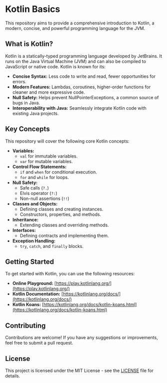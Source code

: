 # Kotlin Basics

This repository aims to provide a comprehensive introduction to Kotlin, a modern, concise, and powerful programming language for the JVM.

## What is Kotlin?

Kotlin is a statically-typed programming language developed by JetBrains. It runs on the Java Virtual Machine (JVM) and can also be compiled to JavaScript or native code. Kotlin is known for its:

- **Concise Syntax:** Less code to write and read, fewer opportunities for errors.
- **Modern Features:** Lambdas, coroutines, higher-order functions for cleaner and more expressive code.
- **Null Safety:** Helps prevent NullPointerExceptions, a common source of bugs in Java.
- **Interoperability with Java:** Seamlessly integrate Kotlin code with existing Java projects.

## Key Concepts

This repository will cover the following core Kotlin concepts:
- **Variables:**
  - `val` for immutable variables.
  - `var` for mutable variables.
- **Control Flow Statements:**
    - `if` and `when` for conditional execution.
    - `for` and `while` for loops.
- **Null Safety:**
    - Safe calls (`?.`)
    - Elvis operator (`?:`)
    - Non-null assertions (`!!`)
- **Classes and Objects:**
    - Defining classes and creating instances.
    - Constructors, properties, and methods.
- **Inheritance:**
    - Extending classes and overriding methods.
- **Interfaces:**
    - Defining contracts and implementing them.
- **Exception Handling:**
    - `try`, `catch`, and `finally` blocks.

## Getting Started

To get started with Kotlin, you can use the following resources:

- **Online Playground:** [https://play.kotlinlang.org/](https://play.kotlinlang.org/)
- **Kotlin Documentation:** [https://kotlinlang.org/docs/](https://kotlinlang.org/docs/)
- **Kotlin Koans:** [https://kotlinlang.org/docs/kotlin-koans.html](https://kotlinlang.org/docs/kotlin-koans.html)

## Contributing

Contributions are welcome! If you have any suggestions or improvements, feel free to submit a pull request.

## License

This project is licensed under the MIT License - see the [LICENSE](LICENSE) file for details.

